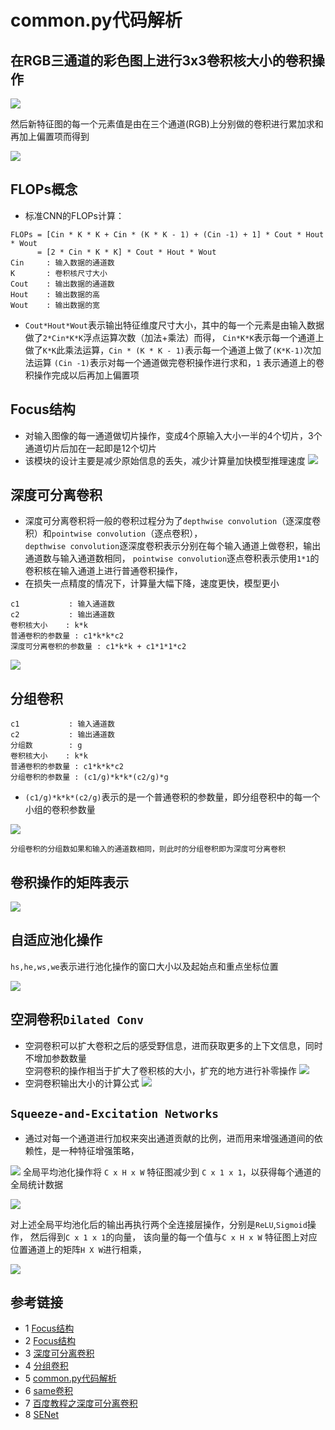 # common.py代码解析

## 在RGB三通道的彩色图上进行3x3卷积核大小的卷积操作

![](../docs/images/base_tutorial/rgb_cnn.gif)

然后新特征图的每一个元素值是由在三个通道(RGB)上分别做的卷积进行累加求和再加上偏置项而得到

![](../docs/images/base_tutorial/conv_output.gif)

## FLOPs概念
* 标准CNN的FLOPs计算：
```text
FLOPs = [Cin * K * K + Cin * (K * K - 1) + (Cin -1) + 1] * Cout * Hout * Wout
      = [2 * Cin * K * K] * Cout * Hout * Wout
Cin     : 输入数据的通道数
K       : 卷积核尺寸大小
Cout    : 输出数据的通道数
Hout    : 输出数据的高
Wout    : 输出数据的宽        
```
* `Cout*Hout*Wout`表示输出特征维度尺寸大小，其中的每一个元素是由输入数据做了`2*Cin*K*K`浮点运算次数（加法+乘法）而得，
`Cin*K*K`表示每一个通道上做了`K*K`此乘法运算，`Cin * (K * K - 1)`表示每一个通道上做了`(K*K-1)`次加法运算
`(Cin -1)`表示对每一个通道做完卷积操作进行求和，`1` 表示通道上的卷积操作完成以后再加上偏置项

## Focus结构
* 对输入图像的每一通道做切片操作，变成4个原输入大小一半的4个切片，3个通道切片后加在一起即是12个切片
* 该模块的设计主要是减少原始信息的丢失，减少计算量加快模型推理速度
![](../docs/images/network/focus_slice_code.jpg)


## 深度可分离卷积
* 深度可分离卷积将一般的卷积过程分为了`depthwise convolution`（逐深度卷积）和`pointwise convolution`（逐点卷积），  
  `depthwise convolution`逐深度卷积表示分别在每个输入通道上做卷积，输出通道数与输入通道数相同，
  `pointwise convolution`逐点卷积表示使用`1*1`的卷积核在输入通道上进行普通卷积操作，
* 在损失一点精度的情况下，计算量大幅下降，速度更快，模型更小
```text
c1           : 输入通道数
c2           : 输出通道数
卷积核大小    : k*k
普通卷积的参数量 : c1*k*k*c2
深度可分离卷积的参数量 : c1*k*k + c1*1*1*c2
```
![](../docs/images/base_tutorial/depthwise_separable_convolution.png)
  
  
## 分组卷积
```text
c1           : 输入通道数
c2           : 输出通道数
分组数        : g
卷积核大小    : k*k
普通卷积的参数量 : c1*k*k*c2
分组卷积的参数量 : (c1/g)*k*k*(c2/g)*g
```
* `(c1/g)*k*k*(c2/g)`表示的是一个普通卷积的参数量，即分组卷积中的每一个小组的卷积参数量

![](../docs/images/base_tutorial/groupconv.png)
```text
分组卷积的分组数如果和输入的通道数相同，则此时的分组卷积即为深度可分离卷积
```
## 卷积操作的矩阵表示
![](../docs/images/base_tutorial/卷积操作的矩阵表示.png)
 

## 自适应池化操作
`hs,he,ws,we`表示进行池化操作的窗口大小以及起始点和重点坐标位置  

![](../docs/images/base_tutorial/adaptive_pool.png)

## 空洞卷积`Dilated Conv`
* 空洞卷积可以扩大卷积之后的感受野信息，进而获取更多的上下文信息，同时不增加参数数量  
空洞卷积的操作相当于扩大了卷积核的大小，扩充的地方进行补零操作
![](../docs/images/base_tutorial/空洞卷积.png)  
* 空洞卷积输出大小的计算公式
![](../docs/images/base_tutorial/空洞卷积输出大小的计算公式.png)


## `Squeeze-and-Excitation Networks`
* 通过对每一个通道进行加权来突出通道贡献的比例，进而用来增强通道间的依赖性，是一种特征增强策略，

![](../docs/images/base_tutorial/senet_block.png)
全局平均池化操作将 `C x H x W` 特征图减少到 `C x 1 x 1`，以获得每个通道的全局统计数据

![](../docs/images/base_tutorial/global_average_pooling.png)

对上述全局平均池化后的输出再执行两个全连接层操作，分别是`ReLU`,`Sigmoid`操作， 然后得到`C x 1 x 1`的向量，
该向量的每一个值与`C x H x W` 特征图上对应位置通道上的矩阵`H X W`进行相乘，

![](../docs/images/base_tutorial/ExcitationAdaptiveRecalibration.png)


## 参考链接
* 1 [Focus结构](https://zhuanlan.zhihu.com/p/172121380)
* 2 [Focus结构](https://mp.weixin.qq.com/s/yO13BjSNG1cEDAxqR-SkHw)
* 3 [深度可分离卷积](https://www.cnblogs.com/sddai/p/14549475.html)
* 4 [分组卷积](https://blog.csdn.net/breeze_blows/article/details/98068025)
* 5 [common.py代码解析](https://blog.csdn.net/qq_38253797/article/details/119684388)
* 6 [same卷积](https://blog.csdn.net/u012370185/article/details/95238828)
* 7 [百度教程之深度可分离卷积](https://paddlepedia.readthedocs.io/en/latest/tutorials/CNN/convolution_operator/Separable_Convolution.html)
* 8 [SENet](https://amaarora.github.io/2020/07/24/SeNet.html)


